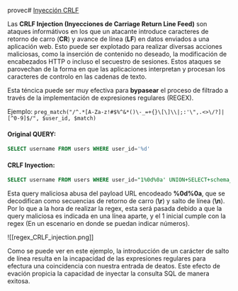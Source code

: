 provec# [Inyección CRLF](https://book.hacktricks.xyz/pentesting-web/crlf-0d-0a)

Las **CRLF Injection (Inyecciones de Carriage Return Line Feed)** son ataques informátivos en los que un atacante introduce caracteres de retorno de carro (**CR**) y avance de línea (**LF**) en datos enviados a una aplicación web. Esto puede ser explotado para realizar diversas acciones maliciosas, como la inserción de contenido no deseado, la modificación de encabezados HTTP o incluso el secuestro de sesiones. Estos ataques se parovechan de la forma en que las aplicaciones interpretan y procesan los caracteres de controlo en las cadenas de texto. 

Esta téncica puede ser muy efectiva para **bypasear** el proceso de filtrado a través de la implementación de expresiones regulares (REGEX).

Ejemplo: `preg_match("/^.*[A-Za-z!#$%^&*()\-_=+{}\[\]\\|;:'\",.<>\/?]|[^0-9]$/", $user_id, $match)`

#### Original QUERY:
```sql
SELECT username FROM users WHERE user_id='%d'
```

#### CRLF Inyection:
```sql
SELECT username FROM users WHERE user_id="1%0d%0a' UNION+SELECT+schema_name+FROM+information_schema.schemata"
```

Esta query maliciosa abusa del payload URL encodeado **%0d%0a**, que se decodifican como secuencias de retorno de carro (**\r**) y salto de línea (**\n**). Por lo que a la hora de realizar la regex, esta será pasada debido a que la query maliciosa es indicada en una línea aparte, y el 1 inicial cumple con la regex (En un escenario en donde se puedan indicar números).

![[regex_CRLF_injection.png]]

Como se puede ver en este ejemplo, la introducción de un carácter de salto de línea resulta en la incapacidad de las expresiones regulares para efectura una coincidencia con nuestra entrada de deatos. Este efecto de evación propicia la capacidad de inyectar la consulta SQL de manera exitosa.